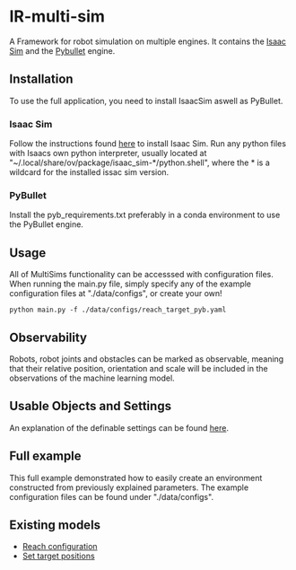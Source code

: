 # IR-multi-sim
A Framework for robot simulation on multiple engines. It contains the [Isaac Sim](https://developer.nvidia.com/isaac-sim) and the [Pybullet](https://pybullet.org/wordpress/) engine.

## Installation
To use the full application, you need to install IsaacSim aswell as PyBullet.

### Isaac Sim
Follow the instructions found [here](https://docs.omniverse.nvidia.com/app_isaacsim/app_isaacsim/install_workstation.html) to install Isaac Sim.
Run any python files with Isaacs own python interpreter, usually located at "~/.local/share/ov/package/isaac_sim-*/python.shell", where the * is a wildcard for the installed issac sim version.

### PyBullet
Install the pyb_requirements.txt preferably in a conda environment to use the PyBullet engine.

## Usage
All of MultiSims functionality can be accesssed with configuration files. When running the main.py file, simply specify any of the example configuration files at "./data/configs", or create your own!

```shell
python main.py -f ./data/configs/reach_target_pyb.yaml
```

## Observability
Robots, robot joints and obstacles can be marked as observable, meaning that their relative position, orientation and scale will be included in the observations of the machine learning model.

## Usable Objects and Settings
An explanation of the definable settings can be found [here](docs/configuration.md).

## Full example
This full example demonstrated how to easily create an environment constructed from previously explained parameters.
The example configuration files can be found under "./data/configs".

## Existing models
- [Reach configuration](docs/reach_configuration.md)
- [Set target positions](docs/target_position.md)
